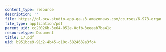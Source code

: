 ```yaml
---
content_type: resource
description: ''
file: https://ol-ocw-studio-app-qa.s3.amazonaws.com/courses/6-973-organic-optoelectronics-spring-2003/b951bce991d24b45c10c5824639a3fc4_17.pdf
file_type: application/pdf
parent_uid: cc20026b-3e64-052e-0cfb-3eeeab7ba41c
resourcetype: Document
title: 17.pdf
uid: b951bce9-91d2-4b45-c10c-5824639a3fc4
---
```

